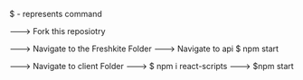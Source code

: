  $ - represents command
 
 ---> Fork this reposiotry 
 
 ---> Navigate to the Freshkite Folder ---> Navigate to api $ npm start 
 
 ---> Navigate to client Folder ---> $ npm i react-scripts ---> $npm start
